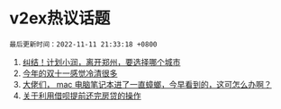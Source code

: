 # v2ex热议话题

`最后更新时间：2022-11-11 21:33:18 +0800`

1. [纠结！计划小润，离开郑州，要选择哪个城市](https://www.v2ex.com/t/894413)
1. [今年的双十一感觉冷清很多](https://www.v2ex.com/t/894339)
1. [大佬们， mac 电脑笔记本进了一直蟑螂，今早看到的，这可怎么办啊？](https://www.v2ex.com/t/894331)
1. [关于利用借呗提前还完房贷的操作](https://www.v2ex.com/t/894456)

